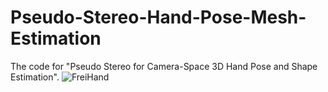# Pseudo-Stereo-Hand-Pose-Mesh-Estimation
The code for "Pseudo Stereo for Camera-Space 3D Hand Pose and Shape Estimation".
![FreiHand](https://user-images.githubusercontent.com/48667632/212104218-4fda740b-ffb5-4207-95b3-983cbbf3b8fa.jpg)

